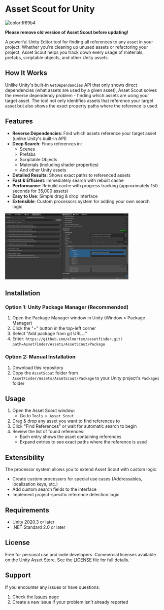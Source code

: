 # Asset Scout for Unity

![color:ff69b4](https://img.shields.io/badge/Unity-2022.3.x-red)

**Please remove old version of Asset Scout before updating!**

A powerful Unity Editor tool for finding all references to any asset in your project. Whether you're cleaning up unused assets or refactoring your project, Asset Scout helps you track down every usage of materials, prefabs, scriptable objects, and other Unity assets.

## How It Works

Unlike Unity's built-in `GetDependencies` API that only shows direct dependencies (what assets are used by a given asset), Asset Scout solves the reverse dependency problem - finding which assets are using your target asset. The tool not only identifies assets that reference your target asset but also shows the exact property paths where the reference is used.

## Features

- **Reverse Dependencies**: Find which assets reference your target asset (unlike Unity's built-in API)
- **Deep Search**: Finds references in:
  - Scenes
  - Prefabs
  - Scriptable Objects
  - Materials (including shader properties)
  - And other Unity assets
- **Detailed Results**: Shows exact paths to referenced assets
- **Fast & Efficient**: Immediately search with rebuilt cache
- **Performance**: Rebuild cache with progress tracking (approximately 150 seconds for 35,000 assets)
- **Easy to Use**: Simple drag & drop interface
- **Extensible**: Custom processors system for adding your own search logic

<img src="Images/screenshot0.png" width="400">

## Installation

### Option 1: Unity Package Manager (Recommended)
1. Open the Package Manager window in Unity (Window > Package Manager)
2. Click the "+" button in the top-left corner
3. Select "Add package from git URL..."
4. Enter: `https://github.com/elmortem/assetfinder.git?path=AssetFinder/Assets/AssetScout/Package`

### Option 2: Manual Installation
1. Download this repository
2. Copy the `AssetScout` folder from `AssetFinder/Assets/AssetScout/Package` to your Unity project's `Packages` folder

## Usage

1. Open the Asset Scout window:
   - Go to `Tools > Asset Scout`
2. Drag & drop any asset you want to find references to
3. Click "Find References" or wait for automatic search to begin
4. Review the list of found references:
   - Each entry shows the asset containing references
   - Expand entries to see exact paths where the reference is used

## Extensibility

The processor system allows you to extend Asset Scout with custom logic:

- Create custom processors for special use cases (Addressables, localization keys, etc.)
- Add custom search fields to the interface
- Implement project-specific reference detection logic

## Requirements

- Unity 2020.3 or later
- .NET Standard 2.0 or later

## License

Free for personal use and indie developers. Commercial licenses available on the Unity Asset Store.
See the [LICENSE](LICENSE) file for full details.

## Support

If you encounter any issues or have questions:
1. Check the [Issues](https://github.com/elmortem/assetfinder/issues) page
2. Create a new issue if your problem isn't already reported
